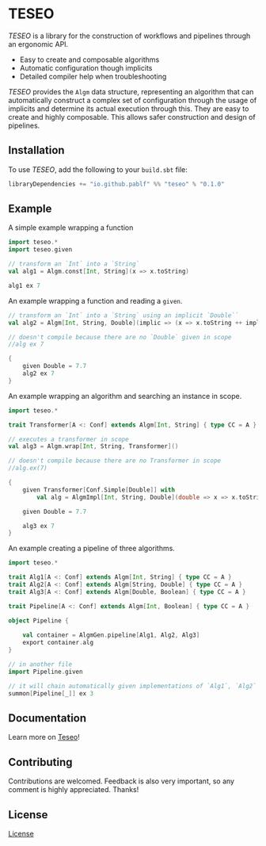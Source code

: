 # TESEO

*TESEO* is a library for the construction of workflows and pipelines through an ergonomic API.

- Easy to create and composable algorithms
- Automatic configuration though implicits
- Detailed compiler help when troubleshooting

*TESEO* provides the `Algm` data structure, representing an algorithm that can automatically construct a complex set of configuration through the usage of implicits and determine its actual execution through this. They are easy to create and highly composable. This allows safer construction and design of pipelines.

## Installation

To use *TESEO*, add the following to your `build.sbt` file:

```scala
libraryDependencies += "io.github.pablf" %% "teseo" % "0.1.0"
```

## Example

A simple example wrapping a function

```scala mdoc
import teseo.*
import teseo.given

// transform an `Int` into a `String`
val alg1 = Algm.const[Int, String](x => x.toString)

alg1 ex 7
```

An example wrapping a function and reading a `given`.

```scala mdoc
// transform an `Int` into a `String` using an implicit `Double``
val alg2 = Algm[Int, String, Double](implic => (x => x.toString ++ implic.toString))

// doesn't compile because there are no `Double` given in scope
//alg ex 7

{
    given Double = 7.7
    alg2 ex 7
}
```

An example wrapping an algorithm and searching an instance in scope.

```scala mdoc
import teseo.*

trait Transformer[A <: Conf] extends Algm[Int, String] { type CC = A }

// executes a transformer in scope
val alg3 = Algm.wrap[Int, String, Transformer]()

// doesn't compile because there are no Transformer in scope
//alg.ex(7) 

{
    given Transformer[Conf.Simple[Double]] with
        val alg = AlgmImpl[Int, String, Double](double => x => x.toString ++ double.toString)

    given Double = 7.7

    alg3 ex 7
}
```

An example creating a pipeline of three algorithms.
```scala
import teseo.*

trait Alg1[A <: Conf] extends Algm[Int, String] { type CC = A }
trait Alg2[A <: Conf] extends Algm[String, Double] { type CC = A }
trait Alg3[A <: Conf] extends Algm[Double, Boolean] { type CC = A }

trait Pipeline[A <: Conf] extends Algm[Int, Boolean] { type CC = A }

object Pipeline {
    
    val container = AlgmGen.pipeline[Alg1, Alg2, Alg3]
    export container.alg
}

// in another file
import Pipeline.given

// it will chain automatically given implementations of `Alg1`, `Alg2` and `Alg3`.
summon[Pipeline[_]] ex 3
```


## Documentation

Learn more on [Teseo](https://pablf.github.io)!

## Contributing

Contributions are welcomed. Feedback is also very important, so any comment is highly appreciated. Thanks!

## License

[License](LICENSE)
